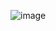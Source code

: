 
![image](https://user-images.githubusercontent.com/40969203/103477161-32d8cb80-4dff-11eb-8ce5-de5ab2f4cb14.png)

